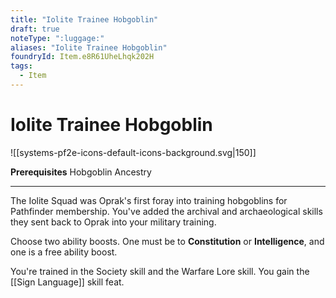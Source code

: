 ```yaml
---
title: "Iolite Trainee Hobgoblin"
draft: true
noteType: ":luggage:"
aliases: "Iolite Trainee Hobgoblin"
foundryId: Item.e8R61UheLhqk202H
tags:
  - Item
---
```


# Iolite Trainee Hobgoblin
![[systems-pf2e-icons-default-icons-background.svg|150]]

**Prerequisites** Hobgoblin Ancestry

* * *

The Iolite Squad was Oprak's first foray into training hobgoblins for Pathfinder membership. You've added the archival and archaeological skills they sent back to Oprak into your military training.

Choose two ability boosts. One must be to **Constitution** or **Intelligence**, and one is a free ability boost.

You're trained in the Society skill and the Warfare Lore skill. You gain the [[Sign Language]] skill feat.
